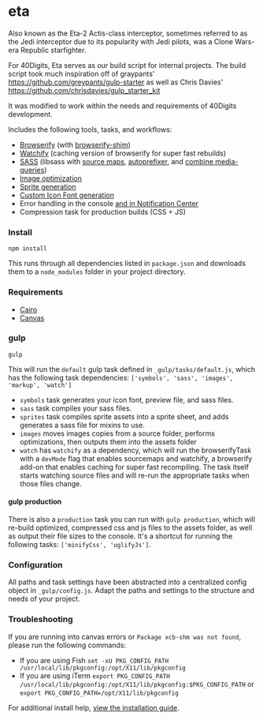 # eta

Also known as the Eta-2 Actis-class interceptor, sometimes referred to as the Jedi interceptor due to its popularity with Jedi pilots, was a Clone Wars-era Republic starfighter.

For 40Digits, Eta serves as our build script for internal projects. The build script took much inspiration off of graypants' https://github.com/greypants/gulp-starter as well as Chris Davies' https://github.com/chrisdavies/gulp_starter_kit

It was modified to work within the needs and requirements of 40Digits development.

Includes the following tools, tasks, and workflows:

- [Browserify](http://browserify.org/) (with [browserify-shim](https://github.com/thlorenz/browserify-shim))
- [Watchify](https://github.com/substack/watchify) (caching version of browserify for super fast rebuilds)
- [SASS](http://sass-lang.com/) (libsass with [source maps](https://github.com/sindresorhus/gulp-ruby-sass#sourcemap), [autoprefixer](https://github.com/sindresorhus/gulp-autoprefixer), and [combine media-queries](https://www.npmjs.com/package/gulp-combine-mq))
- [Image optimization](https://www.npmjs.com/package/gulp-imagemin)
- [Sprite generation](https://www.npmjs.com/package/css-sprite)
- [Custom Icon Font generation](https://www.npmjs.com/package/gulp-iconfont)
- Error handling in the console [and in Notification Center](https://github.com/mikaelbr/gulp-notify)
- Compression task for production builds (CSS + JS)


### Install
```
npm install
```
This runs through all dependencies listed in `package.json` and downloads them to a `node_modules` folder in your project directory.

### Requirements

- [Cairo](https://github.com/Automattic/node-canvas/wiki/installation---osx)
- [Canvas](https://github.com/Automattic/node-canvas/wiki/installation---osx)

### gulp

```
gulp
```

This will run the `default` gulp task defined in `_gulp/tasks/default.js`, which has the following task dependencies: `['symbols', 'sass', 'images', 'markup', 'watch']`
- `symbols` task generates your icon font, preview file, and sass files.
- `sass` task compiles your sass files.
- `sprites` task compiles sprite assets into a sprite sheet, and adds generates a sass file for mixins to use.
- `images` moves images copies from a source folder, performs optimizations, then outputs them into the assets folder
- `watch` has `watchify` as a dependency, which will run the browserifyTask with a `devMode` flag that enables sourcemaps and watchify, a browserify add-on that enables caching for super fast recompiling. The task itself starts watching source files and will re-run the appropriate tasks when those files change.


#### gulp production

There is also a `production` task you can run with `gulp production`, which will re-build optimized, compressed css and js files to the assets folder, as well as output their file sizes to the console. It's a shortcut for running the following tasks: `['minifyCss', 'uglifyJs']`.


### Configuration
All paths and task settings have been abstracted into a centralized config object in `_gulp/config.js`. Adapt the paths and settings to the structure and needs of your project.


### Troubleshooting
If you are running into canvas errors or `Package xcb-shm was not found`, please run the following commands:
- If you are using Fish `set -xU PKG_CONFIG_PATH /usr/local/lib/pkgconfig:/opt/X11/lib/pkgconfig`
- If you are using iTerm `export PKG_CONFIG_PATH /usr/local/lib/pkgconfig:/opt/X11/lib/pkgconfig:$PKG_CONFIG_PATH` or `export PKG_CONFIG_PATH=/opt/X11/lib/pkgconfig`

For additional install help, [view the installation guide](https://github.com/Automattic/node-canvas/wiki/installation---osx).
